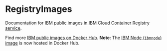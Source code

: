 # RegistryImages

Documentation for [IBM public images in IBM Cloud Container Registry service](https://cloud.ibm.com/docs/services/Registry?topic=registry-public_images#public_images).

Find more [IBM public images on Docker Hub](https://hub.docker.com/u/ibmcom/). **Note**: The [IBM Node (`ibmnode`) image](https://hub.docker.com/r/ibmcom/ibmnode/) is now hosted in Docker Hub.
